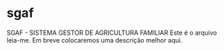 sgaf
====

SGAF - SISTEMA GESTOR DE AGRICULTURA FAMILIAR
Este é o arquivo leia-me. Em breve colocaremos uma descrição melhor aqui.

